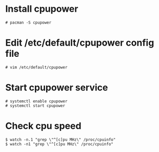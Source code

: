 # Install cpupower
```
# pacman -S cpupower
```

# Edit /etc/default/cpupower config file
```
# vim /etc/default/cpupower
```

# Start cpupower service
```
# systemctl enable cpupower
# systemctl start cpupower
```

# Check cpu speed
```
$ watch -n.1 "grep \"^[c]pu MHz\" /proc/cpuinfo"
$ watch -n1 "grep \"^[c]pu MHz\" /proc/cpuinfo"
```
